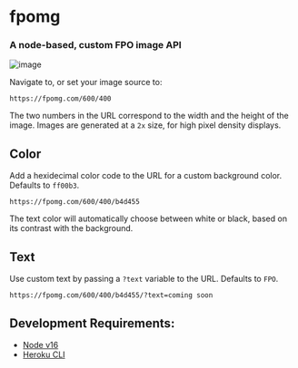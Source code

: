 # fpomg

### A node-based, custom FPO image API

![image](https://user-images.githubusercontent.com/30575213/141658278-094247e0-b512-415b-a85d-472f9738fb22.png)

Navigate to, or set your image source to:

```
https://fpomg.com/600/400
```

The two numbers in the URL correspond to the width and the height of the image. Images are generated at a `2x` size, for high pixel density displays.

## Color

Add a hexidecimal color code to the URL for a custom background color. Defaults to `ff00b3`.

```
https://fpomg.com/600/400/b4d455
```

The text color will automatically choose between white or black, based on its contrast with the background.

## Text

Use custom text by passing a `?text` variable to the URL. Defaults to `FPO`.

```
https://fpomg.com/600/400/b4d455/?text=coming soon
```

## Development Requirements:

- [Node v16](https://nodejs.org)
- [Heroku CLI](https://devcenter.heroku.com/articles/heroku-cli)
